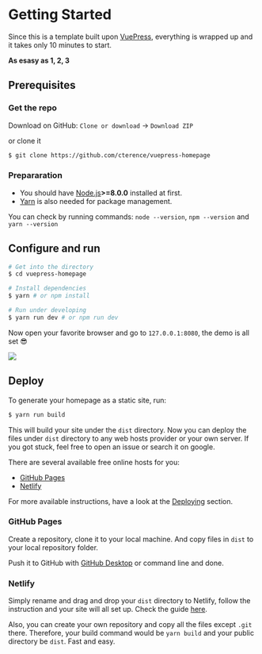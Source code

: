 # Getting Started

Since this is a template built upon [VuePress](https://vuepress.vuejs.org/), everything is wrapped up and it takes only 10 minutes to start.

**As esasy as 1, 2, 3**

## Prerequisites

### Get the repo

Download on GitHub: `Clone or download` -> `Download ZIP`

or clone it

```bash
$ git clone https://github.com/cterence/vuepress-homepage
```

### Prepararation

- You should have [Node.js](https://nodejs.org)**>=8.0.0** installed at first.
- [Yarn](https://yarnpkg.com) is also needed for package management.

You can check by running commands: `node --version`, `npm --version` and `yarn --version`

## Configure and run

```bash
# Get into the directory
$ cd vuepress-homepage

# Install dependencies
$ yarn # or npm install

# Run under developing
$ yarn run dev # or npm run dev
```

Now open your favorite browser and go to `127.0.0.1:8080`, the demo is all set :sunglasses:

![](https://user-images.githubusercontent.com/5097752/39126631-798faf4a-4735-11e8-993d-6f314d4f2b55.png)

## Deploy

To generate your homepage as a static site, run:

```bash
$ yarn run build
```

This will build your site under the `dist` directory. Now you can deploy the files under `dist` directory to any web hosts provider or your own server. If you got stuck, feel free to open an issue or search it on google.

There are several available free online hosts for you:

- [GitHub Pages](https://pages.github.com/)
- [Netlify](https://www.netlify.com/)

For more available instructions, have a look at the [Deploying](https://vuepress.vuejs.org/guide/deploy.html#deploying) section.

### GitHub Pages

Create a repository, clone it to your local machine. And copy files in `dist` to your local repository folder.

Push it to GitHub with [GitHub Desktop](https://pages.github.com/) or command line and done.

### Netlify

Simply rename and drag and drop your `dist` directory to Netlify, follow the instruction and your site will all set up. Check the guide [here](https://vuepress.vuejs.org/guide/deploy.html#netlify).

Also, you can create your own repository and copy all the files except `.git` there. Therefore, your build command would be `yarn build` and your public directory be `dist`. Fast and easy.
